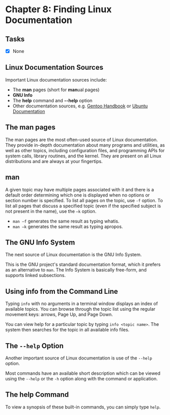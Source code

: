 # Chapter 8: Finding Linux Documentation

## Tasks
- [x] None

## Linux Documentation Sources

Important Linux documentation sources include:
* The **man** pages (short for **man**ual pages)
* **GNU Info**
* The **help** command and **--help** option
* Other documentation sources, e.g. [Gentoo Handbook](https://www.gentoo.org/support/documentation) or [Ubuntu Documentation](https://help.ubuntu.com/community/CommunityHelpWiki)

## The man pages

The man pages are the most often-used source of Linux documentation. They provide in-depth documentation about many programs and utilities, as well as other topics, including configuration files, and programming APIs for system calls, library routines, and the kernel. They are present on all Linux distributions and are always at your fingertips.

## man

A given topic may have multiple pages associated with it and there is a default order determining which one is displayed when no options or section number is specified. To list all pages on the topic, use `-f` option. To list all pages that discuss a specified topic (even if the specified subject is not present in the name), use the `–k` option.

* `man –f` generates the same result as typing whatis.
* `man –k` generates the same result as typing apropos.

## The GNU Info System

The next source of Linux documentation is the GNU Info System.

This is the GNU project's standard documentation format, which it prefers as an alternative to `man`. The Info System is basically free-form, and supports linked subsections.

## Using info from the Command Line

Typing `info` with no arguments in a terminal window displays an index of available topics. You can browse through the topic list using the regular movement keys: arrows, Page Up, and Page Down.

You can view help for a particular topic by typing `info <topic name>`. The  system then searches for the topic in all available info files.

## The `--help` Option

Another important source of Linux documentation is use of the `--help` option.

Most commands have an available short description which can be viewed using the `--help` or the `-h` option along with the command or application.

## The help Command

To view a synopsis of these built-in commands, you can simply type `help`.
